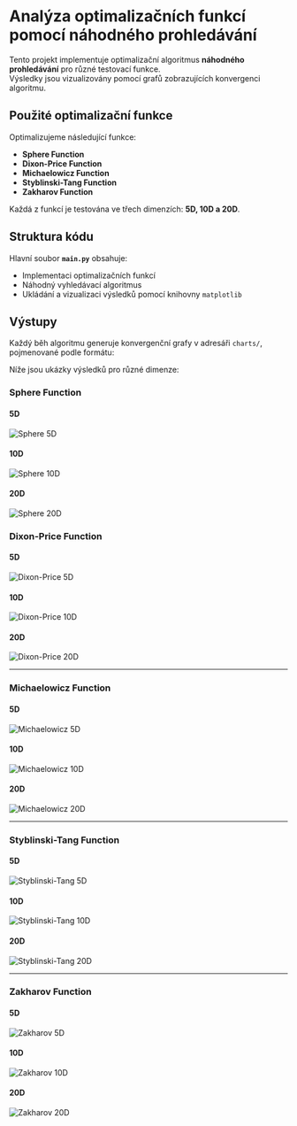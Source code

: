 # Analýza optimalizačních funkcí pomocí náhodného prohledávání

Tento projekt implementuje optimalizační algoritmus **náhodného prohledávání** pro různé testovací funkce.  
Výsledky jsou vizualizovány pomocí grafů zobrazujících konvergenci algoritmu.

## **Použité optimalizační funkce**

Optimalizujeme následující funkce:

- **Sphere Function**
- **Dixon-Price Function**
- **Michaelowicz Function**
- **Styblinski-Tang Function**
- **Zakharov Function**

Každá z funkcí je testována ve třech dimenzích: **5D, 10D a 20D**.

## **Struktura kódu**

Hlavní soubor **`main.py`** obsahuje:

- Implementaci optimalizačních funkcí
- Náhodný vyhledávací algoritmus
- Ukládání a vizualizaci výsledků pomocí knihovny `matplotlib`

## **Výstupy**

Každý běh algoritmu generuje konvergenční grafy v adresáři `charts/`, pojmenované podle formátu:

Níže jsou ukázky výsledků pro různé dimenze:

### **Sphere Function**

#### **5D**

![Sphere 5D](charts/convergence_Sphere_5D.png)

#### **10D**

![Sphere 10D](charts/convergence_Sphere_10D.png)

#### **20D**

![Sphere 20D](charts/convergence_Sphere_20D.png)

### **Dixon-Price Function**

#### **5D**

![Dixon-Price 5D](charts/convergence_Dixon-Price_5D.png)

#### **10D**

![Dixon-Price 10D](charts/convergence_Dixon-Price_10D.png)

#### **20D**

![Dixon-Price 20D](charts/convergence_Dixon-Price_20D.png)

---

### **Michaelowicz Function**

#### **5D**

![Michaelowicz 5D](charts/convergence_Michaelowicz_5D.png)

#### **10D**

![Michaelowicz 10D](charts/convergence_Michaelowicz_10D.png)

#### **20D**

![Michaelowicz 20D](charts/convergence_Michaelowicz_20D.png)

---

### **Styblinski-Tang Function**

#### **5D**

![Styblinski-Tang 5D](charts/convergence_Styblinski-Tang_5D.png)

#### **10D**

![Styblinski-Tang 10D](charts/convergence_Styblinski-Tang_10D.png)

#### **20D**

![Styblinski-Tang 20D](charts/convergence_Styblinski-Tang_20D.png)

---

### **Zakharov Function**

#### **5D**

![Zakharov 5D](charts/convergence_Zakharov_5D.png)

#### **10D**

![Zakharov 10D](charts/convergence_Zakharov_10D.png)

#### **20D**

![Zakharov 20D](charts/convergence_Zakharov_20D.png)
